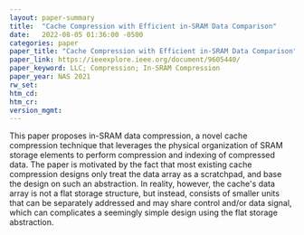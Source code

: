 ```yaml
---
layout: paper-summary
title:  "Cache Compression with Efficient in-SRAM Data Comparison"
date:   2022-08-05 01:36:00 -0500
categories: paper
paper_title: "Cache Compression with Efficient in-SRAM Data Comparison"
paper_link: https://ieeexplore.ieee.org/document/9605440/
paper_keyword: LLC; Compression; In-SRAM Compression
paper_year: NAS 2021
rw_set:
htm_cd:
htm_cr:
version_mgmt:
---
```


This paper proposes in-SRAM data compression, a novel cache compression technique that leverages the 
physical organization of SRAM storage elements to perform compression and indexing of compressed data.
The paper is motivated by the fact that most existing cache compression designs only treat the data array
as a scratchpad, and base the design on such an abstraction. In reality, however, the cache's data array
is not a flat storage structure, but instead, consists of smaller units that can be separately addressed
and may share control and/or data signal, which can complicates a seemingly simple design using the 
flat storage abstraction.
